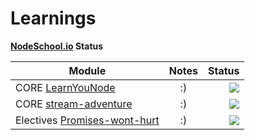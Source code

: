 # Learnings

**[NodeSchool.io]( http://nodeschool.io/) Status**

| Module        | Notes         | Status  |
| ------------- |:-------------:| -----:|
| CORE [LearnYouNode](https://github.com/workshopper/learnyounode)      | :) | ![](https://img.shields.io/badge/status-100%25-green.svg) |
| CORE [stream-adventure](https://github.com/workshopper/stream-adventure)      | :)      |   ![](https://img.shields.io/badge/status-70%25-blue.svg) | 
| Electives [Promises-wont-hurt](https://github.com/stevekane/promise-it-wont-hurt)      | :)      |   ![](https://img.shields.io/badge/status-0%25-blue.svg) | 

